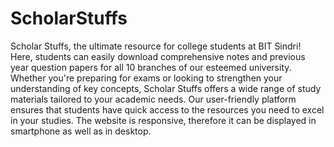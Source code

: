 # ScholarStuffs
Scholar Stuffs, the ultimate resource for college students at BIT Sindri!  Here, students can easily download comprehensive notes and previous year question papers for all 10 branches of our esteemed university. Whether you're preparing for exams or looking to strengthen your understanding of key concepts, Scholar Stuffs offers a wide range of study materials tailored to your academic needs. Our user-friendly platform ensures that students have quick access to the resources you need to excel in your studies. The website is responsive, therefore it can be displayed in smartphone as well as in desktop.
